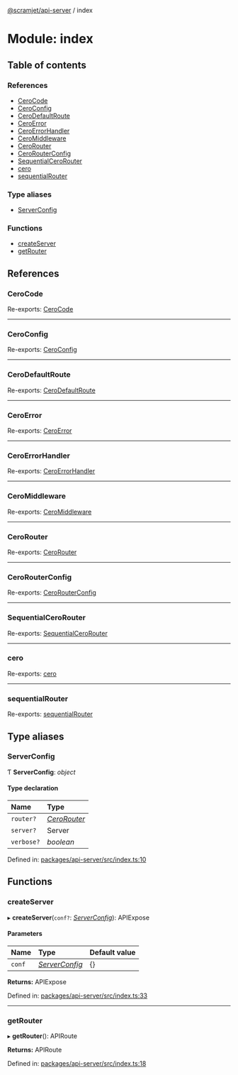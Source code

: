 [@scramjet/api-server](../README.md) / index

# Module: index

## Table of contents

### References

- [CeroCode](index.md#cerocode)
- [CeroConfig](index.md#ceroconfig)
- [CeroDefaultRoute](index.md#cerodefaultroute)
- [CeroError](index.md#ceroerror)
- [CeroErrorHandler](index.md#ceroerrorhandler)
- [CeroMiddleware](index.md#ceromiddleware)
- [CeroRouter](index.md#cerorouter)
- [CeroRouterConfig](index.md#cerorouterconfig)
- [SequentialCeroRouter](index.md#sequentialcerorouter)
- [cero](index.md#cero)
- [sequentialRouter](index.md#sequentialrouter)

### Type aliases

- [ServerConfig](index.md#serverconfig)

### Functions

- [createServer](index.md#createserver)
- [getRouter](index.md#getrouter)

## References

### CeroCode

Re-exports: [CeroCode](lib_definitions.md#cerocode)

___

### CeroConfig

Re-exports: [CeroConfig](lib_definitions.md#ceroconfig)

___

### CeroDefaultRoute

Re-exports: [CeroDefaultRoute](lib_definitions.md#cerodefaultroute)

___

### CeroError

Re-exports: [CeroError](../classes/lib_definitions.ceroerror.md)

___

### CeroErrorHandler

Re-exports: [CeroErrorHandler](lib_definitions.md#ceroerrorhandler)

___

### CeroMiddleware

Re-exports: [CeroMiddleware](lib_definitions.md#ceromiddleware)

___

### CeroRouter

Re-exports: [CeroRouter](../interfaces/lib_definitions.cerorouter.md)

___

### CeroRouterConfig

Re-exports: [CeroRouterConfig](lib_definitions.md#cerorouterconfig)

___

### SequentialCeroRouter

Re-exports: [SequentialCeroRouter](../interfaces/lib_definitions.sequentialcerorouter.md)

___

### cero

Re-exports: [cero](lib_0http.md#cero)

___

### sequentialRouter

Re-exports: [sequentialRouter](lib_0http.md#sequentialrouter)

## Type aliases

### ServerConfig

Ƭ **ServerConfig**: *object*

#### Type declaration

| Name | Type |
| :------ | :------ |
| `router?` | [*CeroRouter*](../interfaces/lib_definitions.cerorouter.md) |
| `server?` | Server |
| `verbose?` | *boolean* |

Defined in: [packages/api-server/src/index.ts:10](https://github.com/scramjet-cloud-platform/scramjet-csi-dev/blob/8f44413a/packages/api-server/src/index.ts#L10)

## Functions

### createServer

▸ **createServer**(`conf?`: [*ServerConfig*](index.md#serverconfig)): APIExpose

#### Parameters

| Name | Type | Default value |
| :------ | :------ | :------ |
| `conf` | [*ServerConfig*](index.md#serverconfig) | {} |

**Returns:** APIExpose

Defined in: [packages/api-server/src/index.ts:33](https://github.com/scramjet-cloud-platform/scramjet-csi-dev/blob/8f44413a/packages/api-server/src/index.ts#L33)

___

### getRouter

▸ **getRouter**(): APIRoute

**Returns:** APIRoute

Defined in: [packages/api-server/src/index.ts:18](https://github.com/scramjet-cloud-platform/scramjet-csi-dev/blob/8f44413a/packages/api-server/src/index.ts#L18)

